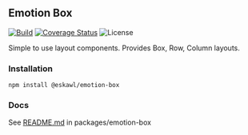 ## Emotion Box
[![Build](https://github.com/eskawl/emotion-box/actions/workflows/node.js.yml/badge.svg)](https://github.com/eskawl/emotion-box/actions/workflows/node.js.yml)
[![Coverage Status](https://coveralls.io/repos/github/eskawl/emotion-box/badge.svg?branch=main)](https://coveralls.io/github/eskawl/emotion-box?branch=main)
![License](https://img.shields.io/github/license/eskawl/emotion-box)



Simple to use layout components. Provides Box, Row, Column layouts.

### Installation

```npm install @eskawl/emotion-box```

### Docs

See [README.md](packages/emotion-box/README.md) in packages/emotion-box